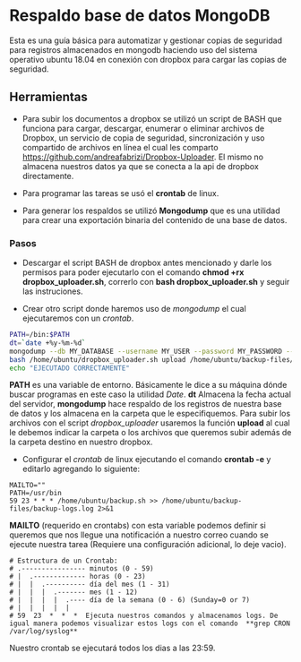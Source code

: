 # Respaldo base de datos MongoDB
Esta es una guía básica para automatizar y gestionar copias de seguridad para registros almacenados en mongodb haciendo uso del sistema operativo ubuntu 18.04 en conexión con dropbox para cargar las copias de seguridad.

## Herramientas
- Para subir los documentos a dropbox se utilizó un script de BASH que funciona para cargar, descargar, enumerar o eliminar archivos de Dropbox, un servicio de copia de seguridad, sincronización y uso compartido de archivos en línea el cual les comparto https://github.com/andreafabrizi/Dropbox-Uploader. El mismo no almacena nuestros datos ya que se conecta a la api de dropbox directamente.

- Para programar las tareas se usó el **crontab** de linux.

- Para generar los respaldos se utilizó **Mongodump** que es una utilidad para crear una exportación binaria del contenido de una base de datos.

### Pasos

- Descargar el script BASH de dropbox antes mencionado y darle los permisos para poder ejecutarlo con el comando **chmod +rx dropbox_uploader.sh**, correrlo con **bash dropbox_uploader.sh** y seguir las instruciones.

- Crear otro script donde haremos uso de *mongodump* el cual ejecutaremos con un *crontab*.

```bash
PATH=/bin:$PATH
dt=`date +%y-%m-%d`
mongodump --db MY_DATABASE --username MY_USER --password MY_PASSWORD --authenticationDatabase admin --out /home/ubuntu/backup-files/backup-$dt
bash /home/ubuntu/dropbox_uploader.sh upload /home/ubuntu/backup-files/backup-$dt /backup-bds/backup-$dt
echo "EJECUTADO CORRECTAMENTE"
```
**PATH** es una variable de entorno. Básicamente le dice a su máquina dónde buscar programas en este caso la utilidad *Date*.
**dt** Almacena la fecha actual del servidor,
**mongodump** hace respaldo de los registros de nuestra base de datos y los almacena en la carpeta que le especifiquemos.
Para subir los archivos con el script *dropbox_uploader* usaremos la función **upload** al cual le debemos indicar la carpeta o los archivos que queremos subir además de la carpeta destino en nuestro dropbox.

- Configurar el *crontab* de linux ejecutando el comando **crontab -e** y editarlo agregando lo siguiente:
```
MAILTO=""
PATH=/usr/bin
59 23 * * * /home/ubuntu/backup.sh >> /home/ubuntu/backup-files/backup-logs.log 2>&1
```
**MAILTO** (requerido en crontabs) con esta variable podemos definir si queremos que nos llegue una notificación a nuestro correo cuando se ejecute nuestra tarea (Requiere una configuración adicional, lo deje vacio).

 ```
 # Estructura de un Crontab:
 # .---------------- minutos (0 - 59)
 # |  .------------- horas (0 - 23)
 # |  |  .---------- día del mes (1 - 31)
 # |  |  |  .------- mes (1 - 12) 
 # |  |  |  |  .---- día de la semana (0 - 6) (Sunday=0 or 7)
 # |  |  |  |  |
 # 59  23  *  *  *  Ejecuta nuestros comandos y almacenamos logs. De igual manera podemos visualizar estos logs con el comando  **grep CRON /var/log/syslog**
 ```
 Nuestro crontab se ejecutará todos los dias a las 23:59.












